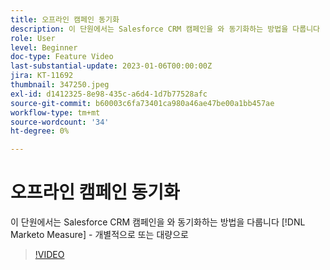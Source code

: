 ```yaml
---
title: 오프라인 캠페인 동기화
description: 이 단원에서는 Salesforce CRM 캠페인을 와 동기화하는 방법을 다룹니다 [!DNL Marketo Measure] - 개별적으로 또는 대량으로
role: User
level: Beginner
doc-type: Feature Video
last-substantial-update: 2023-01-06T00:00:00Z
jira: KT-11692
thumbnail: 347250.jpeg
exl-id: d1412325-8e98-435c-a6d4-1d7b77528afc
source-git-commit: b60003c6fa73401ca980a46ae47be00a1bb457ae
workflow-type: tm+mt
source-wordcount: '34'
ht-degree: 0%

---
```


# 오프라인 캠페인 동기화

이 단원에서는 Salesforce CRM 캠페인을 와 동기화하는 방법을 다룹니다 [!DNL Marketo Measure] - 개별적으로 또는 대량으로

>[!VIDEO](https://video.tv.adobe.com/v/347250/?quality=12&learn=on)
